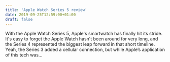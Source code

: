 ```yaml
---
title: 'Apple Watch Series 5 review'
date: 2019-09-25T12:59:00+01:00
draft: false
---
```


With the Apple Watch Series 5, Apple's smartwatch has finally hit its stride. It's easy to forget the Apple Watch hasn't been around for very long, and the Series 4 represented the biggest leap forward in that short timeline. Yeah, the Series 3 added a cellular connection, but while Apple’s application of this tech was…